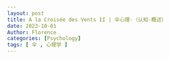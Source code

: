 ```yaml
---
layout: post
title: A la Croisée des Vents II | 伞心理-（认知-概述）
date: 2023-10-01
Author: Florence
categories: [Psychology]
tags: [ 伞 , 心理学 ]
---
```


